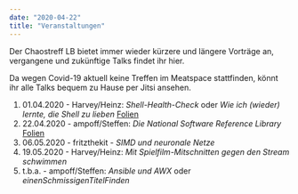 ```yaml
---
date: "2020-04-22"
title: "Veranstaltungen"
---
```


Der Chaostreff LB bietet immer wieder kürzere und längere Vorträge an, vergangene und zukünftige Talks findet ihr hier.

Da wegen Covid-19 aktuell keine Treffen im Meatspace stattfinden, könnt ihr alle Talks bequem zu Hause per Jitsi
ansehen.


1. 01.04.2020 - Harvey/Heinz: _Shell-Health-Check_ oder _Wie ich (wieder) lernte, die Shell zu lieben_ [Folien](https://complb.de/stammtisch20200401/CompLB-Kramski-Shell-Check-20200325_v02.pdf)
2. 22.04.2020 - ampoff/Steffen: _Die National Software Reference Library_ [Folien](https://complb.de/stammtisch20200422/nsrl_short.pdf)
3. 06.05.2020 - fritzthekit - _SIMD und neuronale Netze_
4. 19.05.2020 - Harvey/Heinz: _Mit Spielfilm-Mitschnitten gegen den Stream schwimmen_
5. t.b.a.     - ampoff/Steffen: _Ansible und AWX_ oder _einenSchmissigenTitelFinden_
